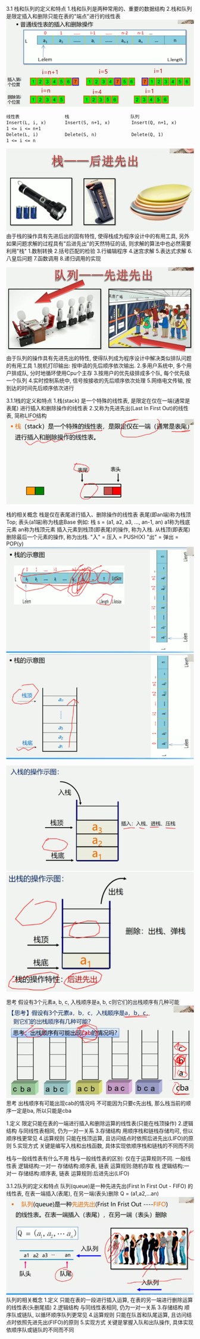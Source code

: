 3.1 栈和队列的定义和特点
1.栈和队列是两种常用的、重要的数据结构
2.栈和队列是限定插入和删除只能在表的"端点"进行的线性表
![普通线性表的插入和删除操作.jpg](images/普通线性表的插入和删除操作.jpg)
```
线性表                 栈                       队列
Insert(L, i, x)       Insert(S, n+1, x)        Insert(Q, n+1, x)
1 <= i <= n+1
Delete(L, i)          Delete(S, n)             Delete(Q, 1)
1 <= i <= n
```

![栈-后进先出.jpg](images/栈-后进先出.jpg)
由于栈的操作具有先进后出的固有特性, 使得栈成为程序设计中的有用工具, 另外
如果问题求解的过程具有"后进先出"的天然特征的话, 则求解的算法中也必然需要利用"栈"
1.数制转换
2.括号匹配的检验
3.行编辑程序
4.迷宫求解
5.表达式求解
6.八皇后问题
7.函数调用
8.递归调用的实现

![队列-先进先出.jpg](images/队列-先进先出.jpg)
由于队列的操作具有先进先出的特性, 使得队列成为程序设计中解决类似排队问题的有用工具
1.脱机打印输出: 按申请的先后顺序依次输出.
2.多用户系统中, 多个用户排成队, 分时地循环使用Cpu个主存
3.按用户的优先级排成多个队, 每个优先级一个队列
4.实时控制系统中, 信号按接收的先后顺序依次处理
5.网络电文传输, 按到达的时间先后顺序依次进行


3.1.1栈的定义和特点
1.栈(stack) 是一个特殊的线性表, 是限定在仅在一端(通常是表尾)
进行插入和删除操作的线性表
2.又称为先进先出(Last In First Out)的线性表, 简称LIFO结构
![栈的定义.jpg](images/栈的定义.jpg)

栈的相关概念
栈是仅在表尾进行插入、删除操作的线性表
表尾(即an端)称为栈顶Top; 表头(a1端)称为栈底Base
例如: 栈 s = (a1, a2, a3, ..., an-1, an)
            a1称为栈底元素            an称为栈顶元素
插入元素到栈顶(即表尾)的操作, 称为入栈.
从栈顶(即表尾)删除最后一个元素的操作, 称为出栈.
"入" = 压入 = PUSH(X)  "出" = 弹出 = POP(y)
![栈的示意图1.jpg](images/栈的示意图1.jpg)
![栈的示意图2.jpg](images/栈的示意图2.jpg)

![入栈的操作示图.jpg](images/入栈的操作示图.jpg)
![出栈的操作示图.jpg](images/出栈的操作示图.jpg)

思考 假设有3个元素a, b, c, 入栈顺序是a, b, c则它们的出栈顺序有几种可能
![思考-abc出栈顺序.jpg](images/思考-abc出栈顺序.jpg)
思考 出栈顺序有可能出现cab的情况吗
不可能因为只要c先出栈, 那么栈当前的顺序一定是ba, 所以只能是cba

1.定义 限定只能在表的一端进行插入和删除运算的线性表(只能在栈顶操作)
2.逻辑结构 与同线性表相同, 仍为一对一关系
3.存储结构 用顺序栈和链栈存储均可, 但以顺序栈更常见
4.运算规则 只能在栈顶运算, 且访问结点时依照后进先出(LIFO)的原则
5.实现方式 关键是编写入栈和出栈函数, 具体实现依顺序栈和链栈的不同而不同

栈与一般线性表有什么不用
栈与一般线性表的区别: 仅在于运算规则不同.
一般线性表
逻辑结构:一对一
存储结构:顺序表, 链表
运算规则:随机存取
栈
逻辑结构:一对一
存储结构:顺序表, 链表
运算规则:后进先出(LIFO)


3.1.2队列的定义和特点
队列(queue)是一种先进先出(First In First Out - FIFO)
的线性表, 在表一端插入(表尾), 在另一端(表头)删除
Q = (a1,a2,...an)
![队列的定义.png](images/队列的定义.png)
队列的相关概念
1.定义 只能在表的一段进行插入运算, 在表的另一端进行删除运算的线性表(头删尾插)
2.逻辑结构 与同线性表相同, 仍为一对一关系
3.存储结构 顺序队或链队, 以循环顺序队列更常见
4.运算规则 只能在队首和队尾运算, 且访问结点时依照先进先出(FIFO)的原则
5.实现方式 关键是掌握入队和出队操作, 具体实现依顺序队或链队的不同而不同